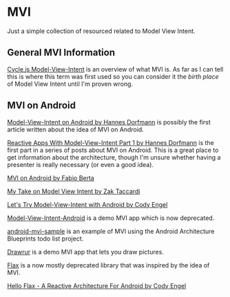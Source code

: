 # MVI
Just a simple collection of resourced related to Model View Intent.

## General MVI Information

[Cycle.js Model-View-Intent](https://cycle.js.org/model-view-intent.html) is an overview of what MVI is. As far as I can tell this is where this term was first used so you can consider it the _birth place_ of Model View Intent until I'm proven wrong.

## MVI on Android

[Model-View-Intent on Android by Hannes Dorfmann](http://hannesdorfmann.com/android/model-view-intent) is possibly the first article written about the idea of MVI on Android.

[Reactive Apps With Model-View-Intent Part 1 by Hannes Dorfmann](http://hannesdorfmann.com/android/mosby3-mvi-1) is the first part in a series of posts about MVI on Android. This is a great place to get information about the architecture, though I'm unsure whether having a presenter is really necessary (or even a good idea).

[MVI on Android by Fabio Berta](https://medium.com/@fnberta/mvi-on-android-20677f80df55)

[My Take on Model View Intent by Zak Taccardi](https://hackernoon.com/model-view-intent-mvi-part-1-state-renderer-187e270db15c)

[Let's Try Model-View-Intent with Android by Cody Engel](https://android.jlelse.eu/lets-try-model-view-intent-with-android-3190a899c3a1)

[Model-View-Intent-Android](https://github.com/sockeqwe/Model-View-Intent-Android) is a demo MVI app which is now deprecated.

[android-mvi-sample](https://github.com/kanawish/android-mvi-sample) is an example of MVI using the Android Architecture Blueprints todo list project.

[Drawrur](https://github.com/CodyEngel/Drawrur) is a demo MVI app that lets you draw pictures.

[Flax](https://github.com/CodyEngel/Flax) is a now mostly deprecated library that was inspired by the idea of MVI.

[Hello Flax - A Reactive Architecture For Android by Cody Engel](https://hackernoon.com/hello-flax-a-reactive-architecture-for-android-8e56af9c575a)
